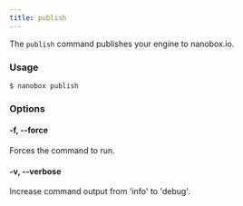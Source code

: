 ```yaml
---
title: publish
---
```


The `publish` command publishes your engine to nanobox.io.

### Usage
```shell
$ nanobox publish
```

### Options
#### -f, --force
Forces the command to run.

#### -v, --verbose
Increase command output from 'info' to 'debug'.